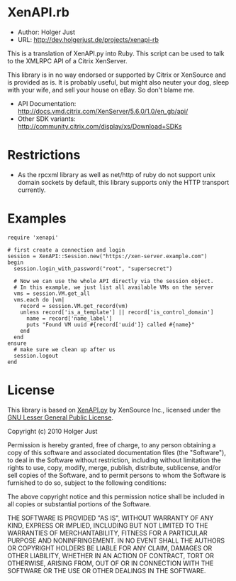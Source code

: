 # XenAPI.rb

* Author: Holger Just
* URL: http://dev.holgerjust.de/projects/xenapi-rb

This is a translation of XenAPI.py into Ruby. This script can be used to talk
to the XMLRPC API of a Citrix XenServer.

This library is in no way endorsed or supported by Citrix or XenSource and is
provided as is. It is probably useful, but might also neuter your dog, sleep
with your wife, and sell your house on eBay. So don't blame me.

* API Documentation: http://docs.vmd.citrix.com/XenServer/5.6.0/1.0/en_gb/api/
* Other SDK variants: http://community.citrix.com/display/xs/Download+SDKs

# Restrictions

* As the rpcxml library as well as net/http of ruby do not support unix domain
  sockets by default, this library supports only the HTTP transport currently.

# Examples

    require 'xenapi'
    
    # first create a connection and login
    session = XenAPI::Session.new("https://xen-server.example.com")
    begin
      session.login_with_password("root", "supersecret")
      
      # Now we can use the whole API directly via the session object.
      # In this example, we just list all available VMs on the server
      vms = session.VM.get_all
      vms.each do |vm|
        record = session.VM.get_record(vm)
        unless record['is_a_template'] || record['is_control_domain']
          name = record['name_label']
          puts "Found VM uuid #{record['uuid']} called #{name}"
        end
      end
    ensure
      # make sure we clean up after us
      session.logout
    end

# License

This library is based on
[XenAPI.py](http://community.citrix.com/download/attachments/38633496/XenAPI.py?version=1)
by XenSource Inc., licensed under the
[GNU Lesser General Public License](http://www.gnu.org/licenses/lgpl.html).

Copyright (c) 2010 Holger Just

Permission is hereby granted, free of charge, to any person
obtaining a copy of this software and associated documentation
files (the "Software"), to deal in the Software without
restriction, including without limitation the rights to use,
copy, modify, merge, publish, distribute, sublicense, and/or sell
copies of the Software, and to permit persons to whom the
Software is furnished to do so, subject to the following
conditions:

The above copyright notice and this permission notice shall be
included in all copies or substantial portions of the Software.

THE SOFTWARE IS PROVIDED "AS IS", WITHOUT WARRANTY OF ANY KIND,
EXPRESS OR IMPLIED, INCLUDING BUT NOT LIMITED TO THE WARRANTIES
OF MERCHANTABILITY, FITNESS FOR A PARTICULAR PURPOSE AND
NONINFRINGEMENT. IN NO EVENT SHALL THE AUTHORS OR COPYRIGHT
HOLDERS BE LIABLE FOR ANY CLAIM, DAMAGES OR OTHER LIABILITY,
WHETHER IN AN ACTION OF CONTRACT, TORT OR OTHERWISE, ARISING
FROM, OUT OF OR IN CONNECTION WITH THE SOFTWARE OR THE USE OR
OTHER DEALINGS IN THE SOFTWARE.